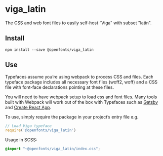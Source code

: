 
# viga_latin

The CSS and web font files to easily self-host “Viga” with subset "latin".

## Install

`npm install --save @openfonts/viga_latin`

## Use

Typefaces assume you’re using webpack to process CSS and files. Each typeface
package includes all necessary font files (woff2, woff) and a CSS file with
font-face declarations pointing at these files.

You will need to have webpack setup to load css and font files. Many tools built
with Webpack will work out of the box with Typefaces such as [Gatsby](https://github.com/gatsbyjs/gatsby)
and [Create React App](https://github.com/facebookincubator/create-react-app).

To use, simply require the package in your project’s entry file e.g.

```javascript
// Load Viga typeface
require('@openfonts/viga_latin')
```

Usage in SCSS:
```scss
@import "~@openfonts/viga_latin/index.css";
```
